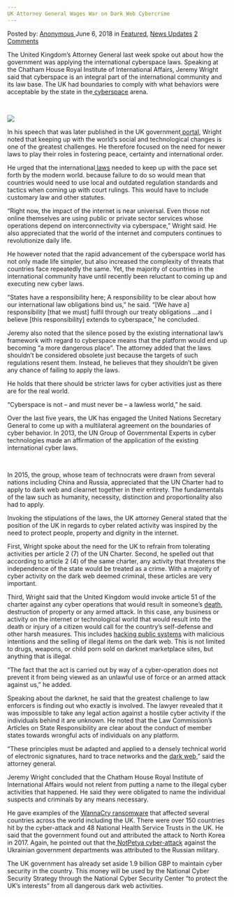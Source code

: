 ```yaml
---
UK Attorney General Wages War on Dark Web Cybercrime
---
```

<article class="post-listing post-25936 post type-post status-publish format-standard has-post-thumbnail hentry category-deepdot-news category-news-updates tag-attorney tag-cybercrime tag-dark tag-general tag-uk tag-wages tag-war tag-web">
<div class="post-inner">
<p class="post-meta">
<span>Posted by: <a href="https://www.deepdotweb.com/author/anony/" title="">Anonymous </a></span>
<span>June 6, 2018</span>
<span>in <a href="https://www.deepdotweb.com/category/deepdot-news/" rel="category tag">Featured</a>, <a href="https://www.deepdotweb.com/category/news-updates/" rel="category tag">News Updates</a></span>
<span><a href="https://www.deepdotweb.com/2018/06/06/uk-attorney-general-wages-war-on-dark-web-cybercrime/#comments">2 Comments</a></span>
</p>
<div class="clear"></div>
<div class="entry">
<p>The United Kingdom’s Attorney General last week spoke out about how the government was applying the international cyberspace laws. Speaking at the Chatham House Royal Institute of International Affairs, Jeremy Wright said that cyberspace is an integral part of the international community and its law base. The UK had boundaries to comply with what behaviors were acceptable by the state in the<a href="https://www.deepdotweb.com/tag/cyber/"> cyberspace</a> arena.</p>
<p>&nbsp;</p>
<p><img class="wp-image-25939" src="https://www.deepdotweb.com/wp-content/uploads/2018/06/word-image-14.jpeg" /></p>
<p>In his speech that was later published in the UK government<a href="https://www.gov.uk/government/speeches/cyber-and-international-law-in-the-21st-century"> portal</a>, Wright noted that keeping up with the world’s social and technological changes is one of the greatest challenges. He therefore focused on the need for newer laws to play their roles in fostering peace, certainty and international order.</p>
<p>He urged that the international<a href="https://www.deepdotweb.com/tag/law/"> laws</a> needed to keep up with the pace set forth by the modern world. because failure to do so would mean that countries would need to use local and outdated regulation standards and tactics when coming up with court rulings. This would have to include customary law and other statutes.</p>
<p>“Right now, the impact of the internet is near universal. Even those not online themselves are using public or private sector services whose operations depend on interconnectivity via cyberspace,” Wright said. He also appreciated that the world of the internet and computers continues to revolutionize daily life.</p>
<p>He however noted that the rapid advancement of the cyberspace world has not only made life simpler, but also increased the complexity of threats that countries face repeatedly the same. Yet, the majority of countries in the international community have until recently been reluctant to coming up and executing new cyber laws.</p>
<p>“States have a responsibility here; A responsibility to be clear about how our international law obligations bind us,” he said. “[We have a] responsibility [that we must] fulfil through our treaty obligations …and I believe [this responsibility] extends to cyberspace,” he concluded.</p>
<p>Jeremy also noted that the silence posed by the existing international law’s framework with regard to cyberspace means that the platform would end up becoming “a more dangerous place”. The attorney added that the laws shouldn’t be considered obsolete just because the targets of such regulations resent them. Instead, he believes that they shouldn’t be given any chance of failing to apply the laws.</p>
<p>He holds that there should be stricter laws for cyber activities just as there are for the real world.</p>
<p>“Cyberspace is not – and must never be – a lawless world,” he said.</p>
<p>Over the last five years, the UK has engaged the United Nations Secretary General to come up with a multilateral agreement on the boundaries of cyber behavior. In 2013, the UN Group of Governmental Experts in cyber technologies made an affirmation of the application of the existing international cyber laws.</p>
<p>&nbsp;</p>
<p>In 2015, the group, whose team of technocrats were drawn from several nations including China and Russia, appreciated that the UN Charter had to apply to dark web and clearnet together in their entirety. The fundamentals of the law such as humanity, necessity, distinction and proportionality also had to apply.</p>
<p>Invoking the stipulations of the laws, the UK attorney General stated that the position of the UK in regards to cyber related activity was inspired by the need to protect people, property and dignity in the internet.</p>
<p>First, Wright spoke about the need for the UK to refrain from tolerating activities per article 2 (7) of the UN Charter. Second, he spelled out that according to article 2 (4) of the same charter, any activity that threatens the independence of the state would be treated as a crime. With a majority of cyber activity on the dark web deemed criminal, these articles are very important.</p>
<p>Third, Wright said that the United Kingdom would invoke article 51 of the charter against any cyber operations that would result in someone’s <a href="https://www.deepdotweb.com/tag/death/">death</a>, destruction of property or any armed attack. In this case, any business or activity on the internet or technological world that would result into the death or injury of a citizen would call for the country’s self-defense and other harsh measures. This includes <a href="https://www.deepdotweb.com/tag/hacking/">hacking public systems</a> with malicious intentions and the selling of illegal items on the dark web. This is not limited to drugs, weapons, or child porn sold on darknet marketplace sites, but anything that is illegal.</p>
<p>“The fact that the act is carried out by way of a cyber-operation does not prevent it from being viewed as an unlawful use of force or an armed attack against us,” he added.</p>
<p>Speaking about the darknet, he said that the greatest challenge to law enforcers is finding out who exactly is involved. The lawyer revealed that it was impossible to take any legal action against a hostile cyber activity if the individuals behind it are unknown. He noted that the Law Commission&#8217;s Articles on State Responsibility are clear about the conduct of member states towards wrongful acts of individuals on any platform.</p>
<p>“These principles must be adapted and applied to a densely technical world of electronic signatures, hard to trace networks and the <a href="https://www.deepdotweb.com/2013/10/28/updated-llist-of-hidden-marketplaces-tor-i2p/">dark web</a>,” said the attorney general.</p>
<p>Jeremy Wright concluded that the Chatham House Royal Institute of International Affairs would not relent from putting a name to the illegal cyber activities that happened. He said they were obligated to name the individual suspects and criminals by any means necessary.</p>
<p>He gave examples of the <a href="https://www.deepdotweb.com/2018/01/14/lurk-wannacry-created-fss/">WannaCry ransomware</a> that affected several countries across the world including the UK. There were over 150 countries hit by the cyber-attack and 48 National Health Service Trusts in the UK. He said that the government found out and attributed the attack to North Korea in 2017. Again, he pointed out that the<a href="https://www.deepdotweb.com/2017/07/24/hackers-demand-250000-ransomware-decryption-keys/"> NotPetya cyber-attack</a> against the Ukrainian government departments was attributed to the Russian military.</p>
<p>The UK government has already set aside 1.9 billion GBP to maintain cyber security in the country. This money will be used by the National Cyber Security Strategy through the National Cyber Security Center “to protect the UK’s interests” from all dangerous dark web activities.</p>
</div>
<span style="display:none"><a href="https://www.deepdotweb.com/tag/attorney/" rel="tag">attorney</a> <a href="https://www.deepdotweb.com/tag/cybercrime/" rel="tag">cybercrime</a> <a href="https://www.deepdotweb.com/tag/dark/" rel="tag">dark</a> <a href="https://www.deepdotweb.com/tag/general/" rel="tag">general</a> <a href="https://www.deepdotweb.com/tag/uk/" rel="tag">uk</a> <a href="https://www.deepdotweb.com/tag/wages/" rel="tag">wages</a> <a href="https://www.deepdotweb.com/tag/war/" rel="tag">war</a> <a href="https://www.deepdotweb.com/tag/web/" rel="tag">web</a></span> <span style="display:none" class="updated">2018-06-06</span>
<div style="display:none" class="vcard author" itemprop="author" itemscope itemtype="http://schema.org/Person"><strong class="fn" itemprop="name"><a href="https://www.deepdotweb.com/author/anony/" title="Posts by Anonymous" rel="author">Anonymous</a></strong></div>
</div>
</article>

